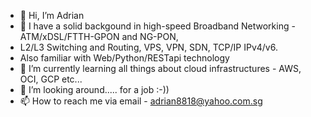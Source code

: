 - 👋 Hi, I’m Adrian
- 👀 I have a solid backgound in high-speed Broadband Networking - ATM/xDSL/FTTH-GPON and NG-PON,
-    L2/L3 Switching and Routing, VPS, VPN, SDN, TCP/IP IPv4/v6. 
-    Also familiar with Web/Python/RESTapi technology
- 🌱 I’m currently learning all things about cloud infrastructures - AWS, OCI, GCP etc...
- 💞️ I’m looking around..... for a job :-)) 
- 📫 How to reach me via email - adrian8818@yahoo.com.sg

<!---
win1688/win1688 is a ✨ special ✨ repository because its `README.md` (this file) appears on your GitHub profile.
You can click the Preview link to take a look at your changes.
--->
